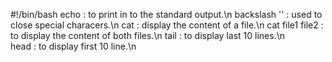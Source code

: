 #!/bin/bash
echo : to print in to the standard output.\n backslash '\' : used to close special characers.\n cat : display the content of a file.\n cat file1 file2 : to display the content of both files.\n tail : to display last 10 lines.\n   
head : to display first 10 line.\n
